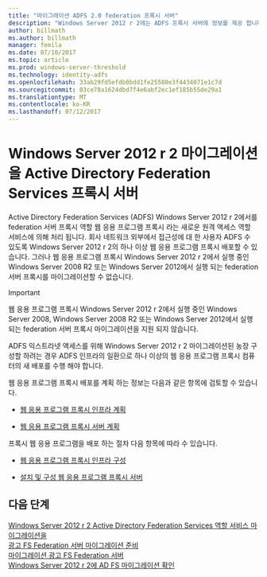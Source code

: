 ```yaml
---
title: "마이그레이션 ADFS 2.0 federation 프록시 서버"
description: "Windows Server 2012 r 2에는 ADFS 프록시 서버에 정보를 제공 합니다."
author: billmath
ms.author: billmath
manager: femila
ms.date: 07/10/2017
ms.topic: article
ms.prod: windows-server-threshold
ms.technology: identity-adfs
ms.openlocfilehash: 33ab29fd5efdb0bdd1fe25580e3f4434071e1c7d
ms.sourcegitcommit: 03ce78a1624dbd7f4e6abf2ec1ef185b55de29a1
ms.translationtype: MT
ms.contentlocale: ko-KR
ms.lasthandoff: 07/12/2017
---
```

# <a name="migrate-the-active-directory-federation-services-proxy-server-to-windows-server-2012-r2"></a>Windows Server 2012 r 2 마이그레이션을 Active Directory Federation Services 프록시 서버

Active Directory Federation Services (ADFS) Windows Server 2012 r 2에서를 federation 서버 프록시 역할 웹 응용 프로그램 프록시 라는 새로운 원격 액세스 역할 서비스에 의해 처리 됩니다. 회사 네트워크 외부에서 접근성에 대 한 사용자 ADFS 수 있도록 Windows Server 2012 r 2의 하나 이상 웹 응용 프로그램 프록시 배포할 수 있습니다. 그러나 웹 응용 프로그램 프록시 Windows Server 2012 r 2에서 실행 중인 Windows Server 2008 R2 또는 Windows Server 2012에서 실행 되는 federation 서버 프록시를 마이그레이션할 수 없습니다.  
  
> [!IMPORTANT]
>  웹 응용 프로그램 프록시 Windows Server 2012 r 2에서 실행 중인 Windows Server 2008, Windows Server 2008 R2 또는 Windows Server 2012에서 실행 되는 federation 서버 프록시 마이그레이션을 지원 되지 않습니다.  
  
ADFS 익스트라넷 액세스를 위해 Windows Server 2012 r 2 마이그레이션된 농장 구성할 하려는 경우 ADFS 인프라의 일환으로 하나 이상의 웹 응용 프로그램 프록시 컴퓨터의 새 배포를 수행 해야 합니다.  
  
웹 응용 프로그램 프록시 배포를 계획 하는 정보는 다음과 같은 항목에 검토할 수 있습니다.  
  
-   [웹 응용 프로그램 프록시 인프라 계획](https://technet.microsoft.com/en-us/library/dn383648.aspx)  
  
-   [웹 응용 프로그램 프록시 서버 계획](https://technet.microsoft.com/en-us/library/dn383647.aspx)  
  
 프록시 웹 응용 프로그램을 배포 하는 절차 다음 항목에 따라 수 있습니다.  
  
-   [웹 응용 프로그램 프록시 인프라 구성](https://technet.microsoft.com/en-us/library/dn383644.aspx)  
  
-   [설치 및 구성 웹 응용 프로그램 프록시 서버](https://technet.microsoft.com/en-us/library/dn383662.aspx)  
  
## <a name="next-steps"></a>다음 단계
 [Windows Server 2012 r 2 Active Directory Federation Services 역할 서비스 마이그레이션을](migrate-ad-fs-service-role-to-windows-server-r2.md)   
 [광고 FS Federation 서버 마이그레이션 준비](prepare-migrate-ad-fs-server-r2.md)   
 [마이그레이션 광고 FS Federation 서버](migrate-ad-fs-fed-server-r2.md)    
 [Windows Server 2012 r 2에 AD FS 마이그레이션 확인](verify-ad-fs-migration.md)

